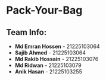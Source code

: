 # Pack-Your-Bag  

## Team Info:

- **Md Emran Hossen** - 21225103064  
- **Sajib Ahmed** - 21225103064  
- **Md Rakib Hossain** - 21225103076  
- **Md Ridwan** - 21225103079  
- **Anik Hasan** - 21225103255
